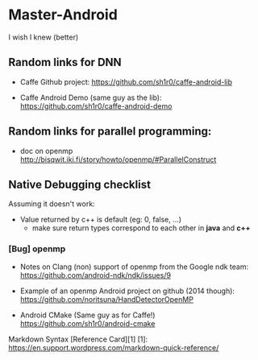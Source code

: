# Master-Android
I wish I knew (better)


## Random links for DNN

* Caffe Github project:
https://github.com/sh1r0/caffe-android-lib

* Caffe Android Demo (same guy as the lib):
https://github.com/sh1r0/caffe-android-demo





## Random links for parallel programming:

* doc on openmp
http://bisqwit.iki.fi/story/howto/openmp/#ParallelConstruct




## Native Debugging checklist

Assuming it doesn't work:

* Value returned by c++ is default (eg: 0, false, ...)
    - make sure return types correspond to each other in **java** and **c++**
    
    
    
### [Bug] openmp

* Notes on Clang (non) support of openmp from the Google ndk team: 
https://github.com/android-ndk/ndk/issues/9

* Example of an openmp Android project on github (2014 though):
https://github.com/noritsuna/HandDetectorOpenMP

* Android CMake (Same guy as for Caffe!)
https://github.com/sh1r0/android-cmake






Markdown Syntax [Reference Card][1]
[1]: https://en.support.wordpress.com/markdown-quick-reference/
